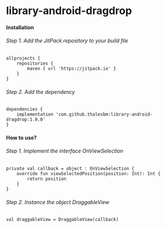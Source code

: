 # library-android-dragdrop

#### Installation

###### Step 1. Add the JitPack repository to your build file
```
allprojects {
    repositories {
        maven { url 'https://jitpack.io' }
    }
}
```

###### Step 2. Add the dependency
```
dependencies {
    implementation 'com.github.thalesbm:library-android-dragdrop:1.0.0'
}
```
#### How to use?

###### Step 1. Implement the interface OnViewSelection
```
private val callback = object : OnViewSelection {
    override fun viewSelectedPosition(position: Int): Int {
        return position
    }
}
```

###### Step 2. Instance the object DraggableView
```
val draggableView = DraggableView(callback)
```